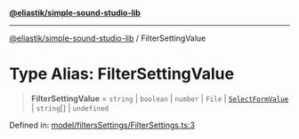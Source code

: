 [**@eliastik/simple-sound-studio-lib**](../README.md)

***

[@eliastik/simple-sound-studio-lib](../README.md) / FilterSettingValue

# Type Alias: FilterSettingValue

> **FilterSettingValue** = `string` \| `boolean` \| `number` \| `File` \| [`SelectFormValue`](../interfaces/SelectFormValue.md) \| `string`[] \| `undefined`

Defined in: [model/filtersSettings/FilterSettings.ts:3](https://github.com/Eliastik/simple-sound-studio-lib/blob/1b0af6576bd7ecf35cd2f9871e987be9d83e1729/lib/model/filtersSettings/FilterSettings.ts#L3)
